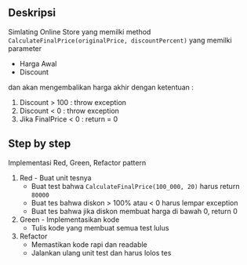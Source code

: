 ## Deskripsi

Simlating Online Store yang memilki method `CalculateFinalPrice(originalPrice, discountPercent)` yang memilki parameter

- Harga Awal
- Discount

dan akan mengembalikan harga akhir dengan ketentuan :

1. Discount > 100 : throw exception
2. Discount < 0 : throw exception
3. Jika FinalPrice < 0 : return = 0

## Step by step

Implementasi Red, Green, Refactor pattern

1. Red - Buat unit tesnya
   - Buat test bahwa `CalculateFinalPrice(100_000, 20)` harus return `80000`
   - Buat tes bahwa diskon > 100% atau < 0 harus lempar exception
   - Buat tes bahwa jika diskon membuat harga di bawah 0, return 0
2. Green - Implementasikan kode
   - Tulis kode yang membuat semua test lulus
3. Refactor
   - Memastikan kode rapi dan readable
   - Jalankan ulang unit test dan harus lolos tes
